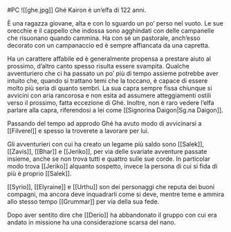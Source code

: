 #PC 
![[ghe.jpg]] Ghé Kairon è un’elfa di 122 anni. 

È una ragazza giovane, alta e con lo sguardo un po’ perso nel vuoto. Le sue orecchie e il cappello che indossa sono agghindati con delle campanelle che risuonano quando cammina. Ha con sé un pastorale, anch’esso decorato con un campanaccio ed è sempre affiancata da una capretta. 

Ha un carattere affabile ed è generalmente propensa a prestare aiuto al prossimo, d’altro canto spesso risulta essere svampita. Qualche avventuriero che ci ha passato un po’ più di tempo assieme potrebbe aver intuito che, quando si trattano temi che la toccano, è capace di essere molto più seria di quanto sembri. La sua capra sempre fissa chiunque si avvicini con aria rancorosa e non esita ad assumere atteggiamenti ostili verso il prossimo, fatta eccezione di Ghé. Inoltre, non è raro vedere l’elfa parlare alla capra, riferendosi a lei come [[Signorina Daigon|Sg.na Daigon]]. 

Passando del tempo ad approdo Ghé ha avuto modo di avvicinarsi a [[Filverel]] e spesso la troverete a lavorare per lui. 

Gli avventurieri con cui ha creato un legame più saldo sono [[Salek]], [[Zavis]], [[Bhar]] e [[Jeriko]], per via delle svariate avventure passate insieme, anche se non trova tutti e quattro sulle sue corde. In particolar modo trova [[Jeriko]] alquanto sospetto, invece la persona di cui si fida di più è proprio [[Salek]]. 

[[Syrio]], [[Elyraine]] e [[Urthu]] son dei personaggi che reputa dei buoni compagni, ma ancora deve inquadrarli come si deve, mentre teme e ammira allo stesso tempo [[Grummar]] per via della sua fede. 

Dopo aver sentito dire che [[Derio]] ha abbandonato il gruppo con cui era andato in missione ha una considerazione scarsa del nano.